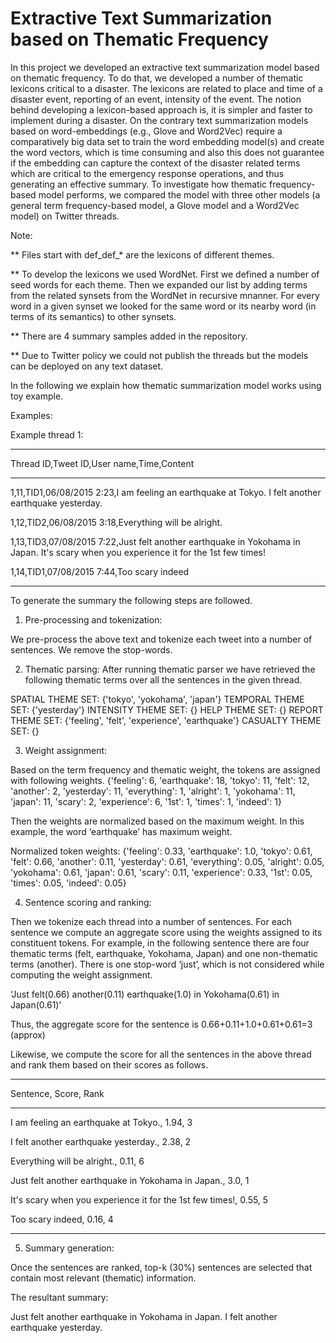 # Extractive Text Summarization based on Thematic Frequency

In this project we developed an extractive text summarization model 
based on thematic frequency. To do that, we developed a number of 
thematic lexicons critical to a disaster. The lexicons are related to 
place and time of a disaster event, reporting of an event, intensity of the event. 
The notion behind developing a lexicon-based approach is, it is simpler 
and faster to implement during a disaster. On the contrary text 
summarization models based on word-embeddings (e.g., Glove and Word2Vec) 
require a comparatively big data set to train the word embedding model(s) 
and create the word vectors, which is time consuming and also this does not 
guarantee if the embedding can capture the context of the disaster related 
terms which are critical to the emergency response operations, and thus 
generating an effective summary. To investigate how thematic frequency-based 
model performs, we compared the model with three other models 
(a general term frequency-based model, a Glove model and a Word2Vec model)
on Twitter threads. 

Note:

** Files start with def_def_* are the lexicons of different themes.

** To develop the lexicons we used WordNet. First we defined a number of
seed words for each theme. Then we expanded our list by adding terms 
from the related synsets from the WordNet in recursive mnanner. 
For every word in a given synset we looked for the same word or
its nearby word (in terms of its semantics) to other synsets.

** There are 4 summary samples added in the repository.

** Due to Twitter policy we could not publish the threads but
the models can be deployed on any text dataset.

In the following we explain how thematic summarization model works using toy example.

Examples:

Example thread 1:

----------------------------------------------------------
Thread ID,Tweet ID,User name,Time,Content

-----------------------------------------------------------
1,11,TID1,06/08/2015 2:23,I am feeling an earthquake at Tokyo. I felt another earthquake yesterday.

1,12,TID2,06/08/2015 3:18,Everything will be alright.

1,13,TID3,07/08/2015 7:22,Just felt another earthquake in Yokohama in Japan. It's scary when you experience it for the 1st few times!

1,14,TID1,07/08/2015 7:44,Too scary indeed

----------------------------------------------------------
To generate the summary the following steps are followed.

1.	Pre-processing and tokenization:

We pre-process the above text and tokenize each tweet into a number of sentences. We remove the stop-words. 

2.	Thematic parsing: 
After running thematic parser we have retrieved the following thematic terms over all the sentences in the given thread.

SPATIAL THEME SET:  {'tokyo', 'yokohama', 'japan'}
TEMPORAL THEME SET:  {'yesterday'}
INTENSITY THEME SET:  {}
HELP THEME SET:  {}
REPORT THEME SET:  {'feeling', 'felt', 'experience', 'earthquake'}
CASUALTY THEME SET:  {} 

3.	Weight assignment:

Based on the term frequency and thematic weight, the tokens are assigned with following weights.
{'feeling': 6, 'earthquake': 18, 'tokyo': 11, 'felt': 12, 'another': 2, 'yesterday': 11, 'everything': 1, 'alright': 1, 'yokohama': 11, 'japan': 11, 'scary': 2, 'experience': 6, '1st': 1, 'times': 1, 'indeed': 1}

Then the weights are normalized based on the maximum weight. In this example, the word ‘earthquake’ has maximum weight.

Normalized token weights: {'feeling': 0.33, 'earthquake': 1.0, 'tokyo': 0.61, 'felt': 0.66, 'another': 0.11, 'yesterday': 0.61, 'everything': 0.05, 'alright': 0.05, 'yokohama': 0.61, 'japan': 0.61, 'scary': 0.11, 'experience': 0.33, '1st': 0.05, 'times': 0.05, 'indeed': 0.05}

4.	Sentence scoring and ranking:

Then we tokenize each thread into a number of sentences. For each sentence we compute an aggregate score using the weights assigned to its constituent tokens. For example, in the following sentence there are four thematic terms (felt, earthquake, Yokohama, Japan) and one non-thematic terms (another). There is one stop-word ‘just’, which is not considered while computing the weight assignment. 

‘Just felt(0.66) another(0.11) earthquake(1.0) in Yokohama(0.61) in Japan(0.61)’

Thus, the aggregate score for the sentence is 0.66+0.11+1.0+0.61+0.61=3 (approx)

Likewise, we compute the score for all the sentences in the above thread and rank them based on their scores as follows.

---------------------------------------------------
Sentence, Score, Rank

---------------------------------------------------
I am feeling an earthquake at Tokyo., 1.94,	3

I felt another earthquake yesterday.,	2.38,	2

Everything will be alright.,	0.11,	6

Just felt another earthquake in Yokohama in Japan.,	3.0,	1

It's scary when you experience it for the 1st few times!,	0.55,	5

Too scary indeed,	0.16,	4

-------------------------------------------------------

5.	Summary generation:

Once the sentences are ranked, top-k (30%) sentences are selected that contain most relevant (thematic) information. 

The resultant summary:

Just felt another earthquake in Yokohama in Japan. I felt another earthquake yesterday.


